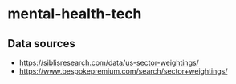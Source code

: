 # mental-health-tech
## Data sources
- https://siblisresearch.com/data/us-sector-weightings/
- https://www.bespokepremium.com/search/sector+weightings/